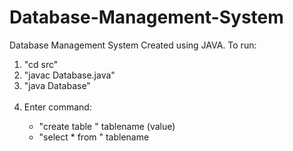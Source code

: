 # Database-Management-System
Database Management System Created using JAVA. To run:
<ol>
  <li>"cd src"</li>
  <li>"javac Database.java"</li>
  <li>"java Database"</li>
  <br>
  <li>Enter command:</li><ul>
    <li>"create table " tablename (value)</li>
   <li>"select * from " tablename </li>
  </ul>
</ol>
